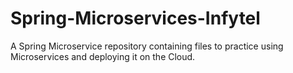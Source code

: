 # Spring-Microservices-Infytel
A  Spring Microservice repository containing files to practice using Microservices and deploying it on the Cloud.
